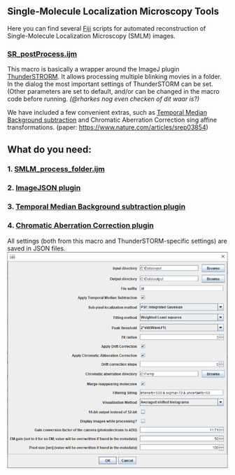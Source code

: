 ## Single-Molecule Localization Microscopy Tools

Here you can find several [Fiji](https://fiji.sc) scripts for automated reconstruction of Single-Molecule Localization Microscopy (SMLM) images.

### [SR_postProcess.ijm](https://github.com/Jalink-lab/Temporal-Median-Background-Subtraction/releases)
This macro is basically a wrapper around the ImageJ plugin [ThunderSTRORM](https://zitmen.github.io/thunderstorm/).
It allows processing multiple blinking movies in a folder. In the dialog the most important settings of ThunderSTORM can be set. (Other parameters are set to default, and/or can be changed in the macro code before running. _(@rharkes nog even checken of dit waar is?)_

We have included a few convenient extras, such as [Temporal Median Background subtraction](https://github.com/Jalink-lab/Temporal-Median-Background-Subtraction/releases) and Chromatic Aberration Correction sing affine transformations. (paper: https://www.nature.com/articles/srep03854)

## What do you need:
### 1. [SMLM_process_folder.ijm](https://raw.githubusercontent.com/Jalink-lab/SMLM-macro/master/SMLM_process_folder.ijm)
### 2. [ImageJSON plugin](https://github.com/Jalink-lab/ImageJSON/releases/download/v1.0/ImageJSON-1.0.0.jar)
### 3. [Temporal Median Background subtraction plugin](https://github.com/Jalink-lab/SMLM-macro/blob/master/SMLM_process_folder.ijm)
### 4. [Chromatic Aberration Correction plugin](https://github.com/Jalink-lab/Chromatic-Aberration-Correction/releases/download/v1.12/Chromatic-Aberration-Correction-1.12.jar)

All settings (both from this macro and ThunderSTORM-specific settings) are saved in JSON files.
![Macro dialog](images/SR_postprocess_dialog_screenshot.png)<!-- .element height="50%" width="50%" -->
